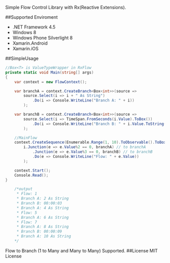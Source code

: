 Simple Flow Control Library with Rx(Reactive Extensions).

##Supported Enviroment

* .NET Framework 4.5
* Windows 8
* Windows Phone Silverlight 8
* Xamarin.Android
* Xamarin.iOS

##SimpleUsage
```csharp
//Box<T> is ValueTypeWrapper in RxFlow
private static void Main(string[] args)
{
    var context = new FlowContext();

    var branchA = context.CreateBranch<Box<int>>(source =>
        source.Select(i => i + " As String")
            .Do(i => Console.WriteLine("Branch A: " + i))
        );

    var branchB = context.CreateBranch<Box<int>>(source =>
        source.Select(i => TimeSpan.FromSeconds(i.Value).ToBox())
            .Do(i => Console.WriteLine("Branch B: " + i.Value.ToString()))
        );

    //MainFlow
    context.CreateSequence(Enumerable.Range(1, 10).ToObservable().ToBox(), i =>
        i.Junction(e => e.Value%2 == 0, branchA) // to branchA
            .Junction(e => e.Value%3 == 0, branchB) // to branchB
            .Do(e => Console.WriteLine("Flow: " + e.Value))
        );

    context.Start();
    Console.Read();
}

    /*output
     * Flow: 1
     * Branch A: 2 As String
     * Branch B: 00:00:03
     * Branch A: 4 As String
     * Flow: 5
     * Branch A: 6 As String
     * Flow: 7
     * Branch A: 8 As String
     * Branch B: 00:00:09
     * Branch A: 10 As String
    */
```
Flow to Branch (1 to Many and Many to Many) Supported.
##License
MIT License
